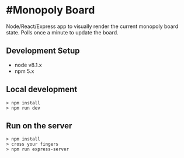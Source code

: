 #Monopoly Board
==============

Node/React/Express app to visually render the current monopoly board state. Polls once a minute to update the board.

## Development Setup

- node v8.1.x
- npm 5.x

## Local development

    > npm install
    > npm run dev


## Run on the server

    > npm install
    > cross your fingers
    > npm run express-server







